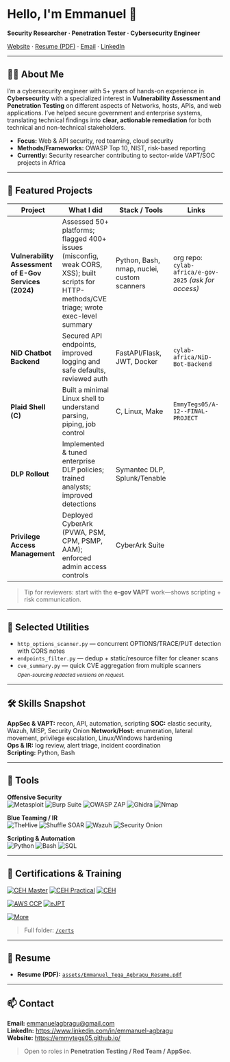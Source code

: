 <!-- Profile README for https://github.com/EmmyTegs05/EmmyTegs05 -->

# Hello, I'm Emmanuel 👋
**Security Researcher · Penetration Tester · Cybersecurity Engineer**

[Website](https://emmytegs05.github.io/) ·
[Resume (PDF)](./assets/Emmanuel_Tega_Agbragu_Resume.pdf) ·
[Email](mailto:emmanuelagbragu@gmail.com) ·
[LinkedIn](https://www.linkedin.com/in/emmanuel-agbragu)

</div>

---

## 👨‍💻 About Me
<p style="text-align: justify;">

I’m a cybersecurity engineer with 5+ years of hands-on experience in **Cybersecurity** with a specialized interest in **Vulnerability Assessment and Penetration Testing** on different aspects of Networks, hosts, APIs, and web applications. I’ve helped secure government and enterprise systems, translating technical findings into **clear, actionable remediation** for both technical and non-technical stakeholders.

</p>


- **Focus:** Web & API security, red teaming, cloud security  
- **Methods/Frameworks:** OWASP Top 10, NIST, risk-based reporting  
- **Currently:** Security researcher contributing to sector-wide VAPT/SOC projects in Africa

---

## 🔎 Featured Projects
| Project | What I did | Stack / Tools | Links |
|---|---|---|---|
| **Vulnerability Assessment of E-Gov Services (2024)** | Assessed 50+ platforms; flagged 400+ issues (misconfig, weak CORS, XSS); built scripts for HTTP-methods/CVE triage; wrote exec-level summary | Python, Bash, nmap, nuclei, custom scanners | org repo: `cylab-africa/e-gov-2025` *(ask for access)* |
| **NiD Chatbot Backend** | Secured API endpoints, improved logging and safe defaults, reviewed auth | FastAPI/Flask, JWT, Docker| `cylab-africa/NiD-Bot-Backend` |
| **Plaid Shell (C)** | Built a minimal Linux shell to understand parsing, piping, job control | C, Linux, Make | `EmmyTegs05/A-12--FINAL-PROJECT` |
| **DLP Rollout** | Implemented & tuned enterprise DLP policies; trained analysts; improved detections | Symantec DLP, Splunk/Tenable |
| **Privilege Access Management** | Deployed CyberArk (PVWA, PSM, CPM, PSMP, AAM); enforced admin access controls | CyberArk Suite |

> Tip for reviewers: start with the **e-gov VAPT** work—shows scripting + risk communication.

---

## 🧰 Selected Utilities
- `http_options_scanner.py` — concurrent OPTIONS/TRACE/PUT detection with CORS notes  
- `endpoints_filter.py` — dedup + static/resource filter for cleaner scans  
- `cve_summary.py` — quick CVE aggregation from multiple scanners  
<sub>*Open-sourcing redacted versions on request.*</sub>

---

## 🛠 Skills Snapshot
**AppSec & VAPT:** recon, API, automation, scripting
**SOC:** elastic security, Wazuh, MISP, Security Onion
**Network/Host:** enumeration, lateral movement, privilege escalation, Linux/Windows hardening  
**Ops & IR:** log review, alert triage, incident coordination  
**Scripting:** Python, Bash

---
## 🔧 Tools

**Offensive Security**  
<img alt="Metasploit" src="https://img.shields.io/badge/Metasploit-20232A?style=for-the-badge"> 
<img alt="Burp Suite" src="https://img.shields.io/badge/Burp%20Suite-FF6F00?style=for-the-badge"> 
<img alt="OWASP ZAP" src="https://img.shields.io/badge/OWASP%20ZAP-199900?style=for-the-badge"> 
<img alt="Ghidra" src="https://img.shields.io/badge/Ghidra-CC0000?style=for-the-badge"> 
<img alt="Nmap" src="https://img.shields.io/badge/Nmap-2E7D32?style=for-the-badge">

**Blue Teaming / IR**  
<img alt="TheHive" src="https://img.shields.io/badge/TheHive-111827?style=for-the-badge"> 
<img alt="Shuffle SOAR" src="https://img.shields.io/badge/Shuffle%20SOAR-2563EB?style=for-the-badge"> 
<img alt="Wazuh" src="https://img.shields.io/badge/Wazuh-1E3A8A?style=for-the-badge"> 
<img alt="Security Onion" src="https://img.shields.io/badge/Security%20Onion-6366F1?style=for-the-badge">

**Scripting & Automation**  
<img alt="Python" src="https://img.shields.io/badge/Python-3776AB?style=for-the-badge"> 
<img alt="Bash" src="https://img.shields.io/badge/Bash-3E9A3A?style=for-the-badge"> 
<img alt="SQL" src="https://img.shields.io/badge/SQL-1F6FEB?style=for-the-badge">

---

## 📜 Certifications & Training

[![CEH Master](https://img.shields.io/badge/CEH_Master-059669?style=for-the-badge)](./certs/ECC-CEHMaster-Certificate-1.pdf)
[![CEH Practical](https://img.shields.io/badge/CEH_Practical-10b981?style=for-the-badge)](./certs/ECC-CEHPractical-Certificate(ANSI).pdf)
[![CEH](https://img.shields.io/badge/CEH-14b8a6?style=for-the-badge)](./certs/ECC-CEH-Certificate-1.pdf)

[![AWS CCP](https://img.shields.io/badge/AWS_CCP-232f3e?style=for-the-badge&logo=amazon-aws&logoColor=white)](./certs/AWS_CCP.pdf)
[![eJPT](https://img.shields.io/badge/eJPT-1e3a8a?style=for-the-badge)](./certs/eJPT.pdf)

[![More](https://img.shields.io/badge/More_Certs-Folder-64748b?style=for-the-badge)](./certs/)

> Full folder: [`/certs`](./certs/) 

---

## 📄 Resume
- **Resume (PDF):** [`assets/Emmanuel_Tega_Agbragu_Resume.pdf`](./assets/Emmanuel_Tega_Agbragu_Resume.pdf)

---

## 📫 Contact
**Email:** emmanuelagbragu@gmail.com  
**LinkedIn:** https://www.linkedin.com/in/emmanuel-agbragu  
**Website:** https://emmytegs05.github.io/

> Open to roles in **Penetration Testing / Red Team / AppSec**.
